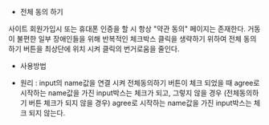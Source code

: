 * 전체 동의 하기

사이트 회원가입시 또는 휴대폰 인증을 할 시 항상 "약관 동의" 페이지는 존재한다.
거동이 불편한 일부 장애인들을 위해 반복적인 체크박스 클릭을 생략하기 위하여
전체 동의하기 버튼을 최상단에 위치 시켜 클릭의 번거로움을 줄인다.

* 사용방법

- 원리 : input의 name값을 연결 시켜 전체동의하기 버튼이 체크 되었을 때 agree로 시작하는 name값을 가진 input박스는 체크가 되고,
         그렇지 않을 경우 (전체동의하기 버튼 체크가 되지 않을 경우) agree로 시작하는 name값을 가진 input박스는 체크 되지 않는다.
         



